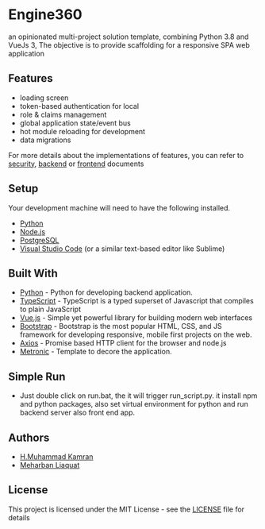 # Engine360
an opinionated multi-project solution template, combining Python 3.8 and VueJs 3, The objective is to provide scaffolding for a responsive SPA web application

## Features

* loading screen
* token-based authentication for local
* role & claims management
* global application state/event bus
* hot module reloading for development
* data migrations

For more details about the implementations of features, you can refer to [security](SECURITY.md), [backend](backend/README.md) or [frontend](frontend/README.md) documents

## Setup

Your development machine will need to have the following installed.

* [Python](https://www.python.org/downloads/)
* [Node.js](https://nodejs.org/en/)
* [PostgreSQL](https://www.postgresql.org/)
* [Visual Studio Code](https://code.visualstudio.com/download/) (or a similar text-based editor like Sublime)

## Built With

* [Python](https://www.python.org/downloads/) - Python for developing backend application.
* [TypeScript](https://www.TypeScriptlang.org/) - TypeScript is a typed superset of Javascript that compiles to plain JavaScript
* [Vue.js](https://v3.vuejs.org/guide/introduction.html) - Simple yet powerful library for building modern web interfaces
* [Bootstrap](http://getbootstrap.com/) - Bootstrap is the most popular HTML, CSS, and JS framework for developing responsive, mobile first projects on the web.
* [Axios](https://github.com/mzabriskie/axios) - Promise based HTTP client for the browser and node.js
* [Metronic](https://keenthemes.com/metronic/) - Template to decore the application.

## Simple Run

* Just double click on run.bat, the it will trigger run_script.py. it install npm and python packages, also set virtual environment for python and run backend server also front end app.

## Authors

* [H.Muhammad Kamran](https://www.facebook.com/hmuhdkamran)
* [Meharban Liaquat](https://www.facebook.com/meharbanliaquat)

## License

This project is licensed under the MIT License - see the [LICENSE](LICENSE) file for details
